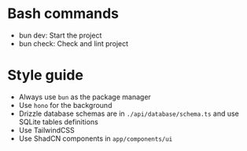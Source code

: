 # Bash commands
- bun dev: Start the project
- bun check: Check and lint project

# Style guide

- Always use `bun` as the package manager
- Use `hono` for the background
- Drizzle database schemas are in `./api/database/schema.ts` and use SQLite tables definitions
- Use TailwindCSS
- Use ShadCN components in `app/components/ui`
